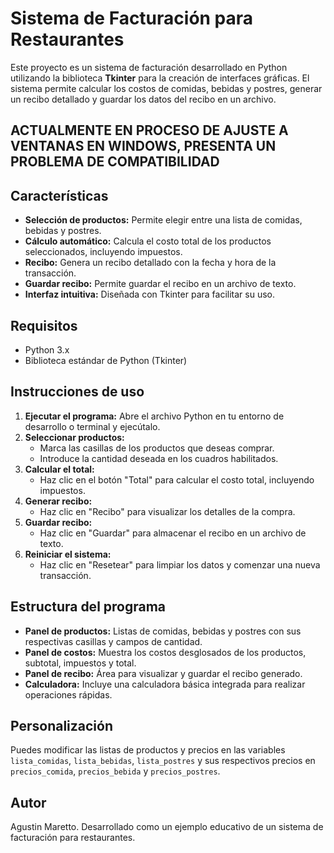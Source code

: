 # Sistema de Facturación para Restaurantes

Este proyecto es un sistema de facturación desarrollado en Python utilizando la biblioteca **Tkinter** para la creación de interfaces gráficas. El sistema permite calcular los costos de comidas, bebidas y postres, generar un recibo detallado y guardar los datos del recibo en un archivo.

## ACTUALMENTE EN PROCESO DE AJUSTE A VENTANAS EN WINDOWS, PRESENTA UN PROBLEMA DE COMPATIBILIDAD

## Características

- **Selección de productos:** Permite elegir entre una lista de comidas, bebidas y postres.
- **Cálculo automático:** Calcula el costo total de los productos seleccionados, incluyendo impuestos.
- **Recibo:** Genera un recibo detallado con la fecha y hora de la transacción.
- **Guardar recibo:** Permite guardar el recibo en un archivo de texto.
- **Interfaz intuitiva:** Diseñada con Tkinter para facilitar su uso.

## Requisitos

- Python 3.x
- Biblioteca estándar de Python (Tkinter)

## Instrucciones de uso

1. **Ejecutar el programa:** Abre el archivo Python en tu entorno de desarrollo o terminal y ejecútalo.
2. **Seleccionar productos:**
   - Marca las casillas de los productos que deseas comprar.
   - Introduce la cantidad deseada en los cuadros habilitados.
3. **Calcular el total:**
   - Haz clic en el botón "Total" para calcular el costo total, incluyendo impuestos.
4. **Generar recibo:**
   - Haz clic en "Recibo" para visualizar los detalles de la compra.
5. **Guardar recibo:**
   - Haz clic en "Guardar" para almacenar el recibo en un archivo de texto.
6. **Reiniciar el sistema:**
   - Haz clic en "Resetear" para limpiar los datos y comenzar una nueva transacción.

## Estructura del programa

- **Panel de productos:** Listas de comidas, bebidas y postres con sus respectivas casillas y campos de cantidad.
- **Panel de costos:** Muestra los costos desglosados de los productos, subtotal, impuestos y total.
- **Panel de recibo:** Área para visualizar y guardar el recibo generado.
- **Calculadora:** Incluye una calculadora básica integrada para realizar operaciones rápidas.

## Personalización

Puedes modificar las listas de productos y precios en las variables `lista_comidas`, `lista_bebidas`, `lista_postres` y sus respectivos precios en `precios_comida`, `precios_bebida` y `precios_postres`.

## Autor

Agustin Maretto. Desarrollado como un ejemplo educativo de un sistema de facturación para restaurantes. 
